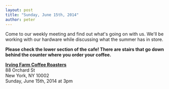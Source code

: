 ```yaml
---
layout: post
title: "Sunday, June 15th, 2014"
author: peter
---
```


Come to our weekly meeting and find out what's going on with us. We'll be working with our hardware while discussing what the summer has in store.

__Please check the lower section of the cafe! There are stairs that go down behind the counter where you order your coffee.__

__[Irving Farm Coffee Roasters](https://www.google.com/maps/place/Irving+Farm+Coffee+Roasters/@40.7179886,-73.9902479,17z/data=!3m1!4b1!4m2!3m1!1s0x89c259873f0067c1:0x5aede67045aa029f)__<br>
88 Orchard St<br>
New York, NY 10002<br>
Sunday, June 15th, 2014 at 3pm
